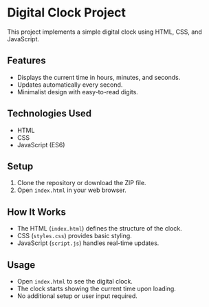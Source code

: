 # Digital Clock Project

This project implements a simple digital clock using HTML, CSS, and JavaScript.

## Features

- Displays the current time in hours, minutes, and seconds.
- Updates automatically every second.
- Minimalist design with easy-to-read digits.

## Technologies Used

- HTML
- CSS
- JavaScript (ES6)

## Setup

1. Clone the repository or download the ZIP file.
2. Open `index.html` in your web browser.

## How It Works

- The HTML (`index.html`) defines the structure of the clock.
- CSS (`styles.css`) provides basic styling.
- JavaScript (`script.js`) handles real-time updates.

## Usage

- Open `index.html` to see the digital clock.
- The clock starts showing the current time upon loading.
- No additional setup or user input required.
